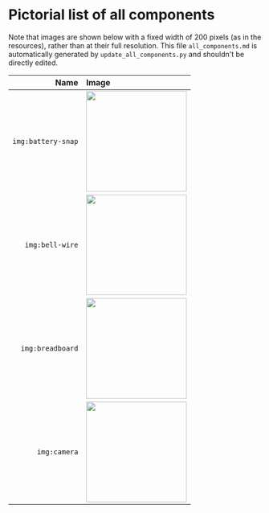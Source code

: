 # Pictorial list of all components

Note that images are shown below with a fixed width of 200 pixels (as in the resources), rather than at their full resolution.
This file `all_components.md` is automatically generated by `update_all_components.py` and shouldn't be directly edited.

Name|Image
---:|:---
`img:battery-snap`|<img src="components/battery-snap.png" width=200>
`img:bell-wire`|<img src="components/bell-wire.png" width=200>
`img:breadboard`|<img src="components/breadboard.png" width=200>
`img:camera`|<img src="components/camera.png" width=200>
